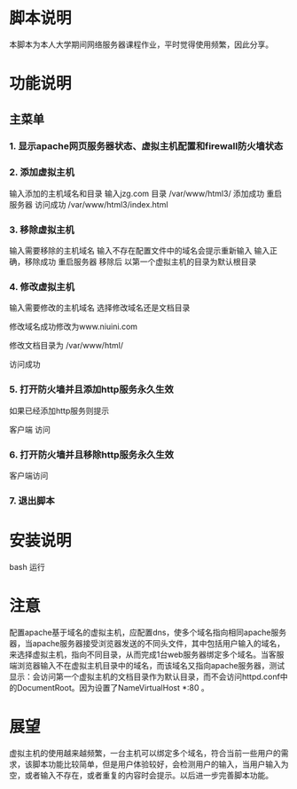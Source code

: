 # 脚本说明
本脚本为本人大学期间网络服务器课程作业，平时觉得使用频繁，因此分享。
# 功能说明
## 主菜单
### 1.	显示apache网页服务器状态、虚拟主机配置和firewall防火墙状态
### 2.	添加虚拟主机
输入添加的主机域名和目录 输入jzg.com 目录 /var/www/html3/
添加成功 重启服务器
访问成功 /var/www/html3/index.html
### 3.	移除虚拟主机
输入需要移除的主机域名
输入不存在配置文件中的域名会提示重新输入
输入正确，移除成功 重启服务器
移除后 以第一个虚拟主机的目录为默认根目录
 
### 4.	修改虚拟主机
输入需要修改的主机域名
 选择修改域名还是文档目录
 
修改域名成功修改为www.niuini.com
 
修改文档目录为 /var/www/html/
 
访问成功
 
### 5.	打开防火墙并且添加http服务永久生效
 
如果已经添加http服务则提示
 
客户端 访问
 
### 6.	打开防火墙并且移除http服务永久生效
 
客户端访问
 
### 7.	退出脚本

# 安装说明
bash 运行
# 注意
配置apache基于域名的虚拟主机，应配置dns，使多个域名指向相同apache服务器，当apache服务器接受浏览器发送的不同头文件，其中包括用户输入的域名，来选择虚拟主机，指向不同目录，从而完成1台web服务器绑定多个域名。当客服端浏览器输入不在虚拟主机目录中的域名，而该域名又指向apache服务器，测试显示：会访问第一个虚拟主机的文档目录作为默认目录，而不会访问httpd.conf中的DocumentRoot。因为设置了NameVirtualHost *:80 。
# 展望
虚拟主机的使用越来越频繁，一台主机可以绑定多个域名，符合当前一些用户的需求，该脚本功能比较简单，但是用户体验较好，会检测用户的输入，当用户输入为空，或者输入不存在，或者重复的内容时会提示。以后进一步完善脚本功能。
